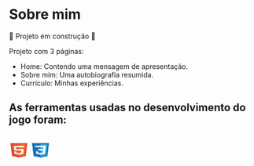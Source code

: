 <h1> Sobre mim </h1>

:construction:  Projeto em construção  :construction:

Projeto com 3 páginas:

* Home: Contendo uma mensagem de apresentação.
* Sobre mim: Uma autobiografia resumida.
* Currículo: Minhas experiências.

<h2>As ferramentas usadas no desenvolvimento do jogo foram:</h2>

<div style="display: inline_block"><br>
  <img align="center" alt="Will-HTML" height="30" width="40" src="https://raw.githubusercontent.com/devicons/devicon/master/icons/html5/html5-original.svg">
  <img align="center" alt="Will-CSS" height="30" width="40" src="https://raw.githubusercontent.com/devicons/devicon/master/icons/css3/css3-original.svg">
</div>  
